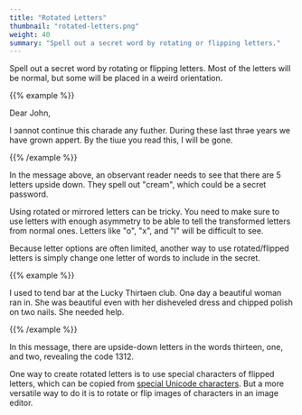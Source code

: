 ```yaml
---
title: "Rotated Letters"
thumbnail: "rotated-letters.png"
weight: 40
summary: "Spell out a secret word by rotating or flipping letters."
---
```


Spell out a secret word by rotating or flipping letters. Most of the
letters will be normal, but some will be placed in a weird orientation.

{{% example %}}

Dear John,

I ɔannot continue this charade any fuɹther. During these last thrəe years
we have grown appɐrt. By the tiɯe you read this, I will be gone.

{{% /example %}}

In the message above, an observant reader needs to see that there are 5
letters upside down. They spell out "cream", which could be a secret
password.

Using rotated or mirrored letters can be tricky. You need to make sure to
use letters with enough asymmetry to be able to tell the transformed
letters from normal ones. Letters like "o", "x", and "l" will be difficult
to see.

Because letter options are often limited, another way to use
rotated/flipped letters is simply change one letter of words to include in
the secret.

{{% example %}}

I used to tend bar at the Lucky Thirtəen club. Onə day a beautiful woman
ran in. She was beautiful even with her disheveled dress and chipped polish
on tʍo nails. She needed help.

{{% /example %}}

In this message, there are upside-down letters in the words thirteen, one,
and two, revealing the code 1312.

One way to create rotated letters is to use special characters of flipped
letters, which can be copied from [special Unicode characters]. But a more
versatile way to do it is to rotate or flip images of characters in an
image editor.


[special Unicode characters]: https://en.wikipedia.org/wiki/Rotated_letter#Unicode_support
